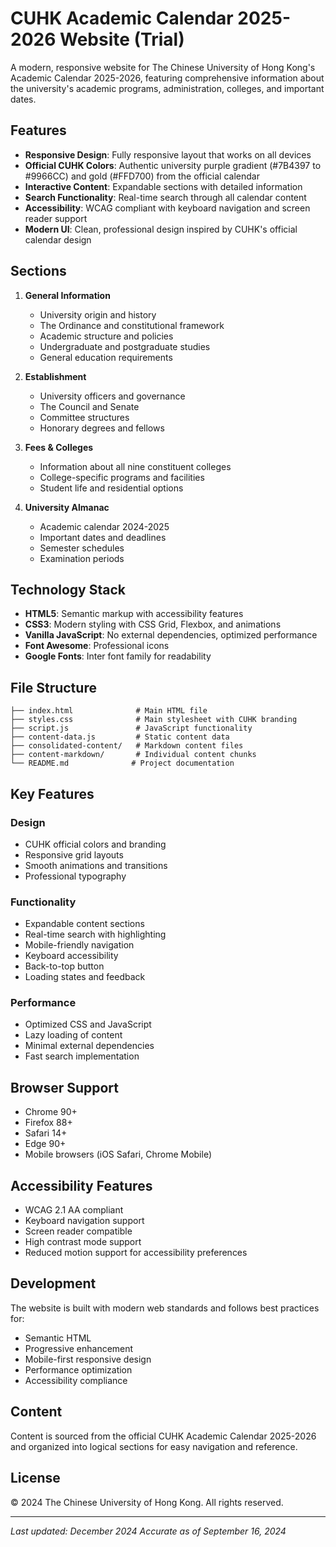 # CUHK Academic Calendar 2025-2026 Website (Trial)

A modern, responsive website for The Chinese University of Hong Kong's Academic Calendar 2025-2026, featuring comprehensive information about the university's academic programs, administration, colleges, and important dates.

## Features

- **Responsive Design**: Fully responsive layout that works on all devices
- **Official CUHK Colors**: Authentic university purple gradient (#7B4397 to #9966CC) and gold (#FFD700) from the official calendar
- **Interactive Content**: Expandable sections with detailed information
- **Search Functionality**: Real-time search through all calendar content
- **Accessibility**: WCAG compliant with keyboard navigation and screen reader support
- **Modern UI**: Clean, professional design inspired by CUHK's official calendar design

## Sections

1. **General Information**
   - University origin and history
   - The Ordinance and constitutional framework
   - Academic structure and policies
   - Undergraduate and postgraduate studies
   - General education requirements

2. **Establishment**
   - University officers and governance
   - The Council and Senate
   - Committee structures
   - Honorary degrees and fellows

3. **Fees & Colleges**
   - Information about all nine constituent colleges
   - College-specific programs and facilities
   - Student life and residential options

4. **University Almanac**
   - Academic calendar 2024-2025
   - Important dates and deadlines
   - Semester schedules
   - Examination periods

## Technology Stack

- **HTML5**: Semantic markup with accessibility features
- **CSS3**: Modern styling with CSS Grid, Flexbox, and animations
- **Vanilla JavaScript**: No external dependencies, optimized performance
- **Font Awesome**: Professional icons
- **Google Fonts**: Inter font family for readability

## File Structure

```
├── index.html              # Main HTML file
├── styles.css              # Main stylesheet with CUHK branding
├── script.js               # JavaScript functionality
├── content-data.js         # Static content data
├── consolidated-content/   # Markdown content files
├── content-markdown/       # Individual content chunks
└── README.md              # Project documentation
```

## Key Features

### Design
- CUHK official colors and branding
- Responsive grid layouts
- Smooth animations and transitions
- Professional typography

### Functionality
- Expandable content sections
- Real-time search with highlighting
- Mobile-friendly navigation
- Keyboard accessibility
- Back-to-top button
- Loading states and feedback

### Performance
- Optimized CSS and JavaScript
- Lazy loading of content
- Minimal external dependencies
- Fast search implementation

## Browser Support

- Chrome 90+
- Firefox 88+
- Safari 14+
- Edge 90+
- Mobile browsers (iOS Safari, Chrome Mobile)

## Accessibility Features

- WCAG 2.1 AA compliant
- Keyboard navigation support
- Screen reader compatible
- High contrast mode support
- Reduced motion support for accessibility preferences

## Development

The website is built with modern web standards and follows best practices for:
- Semantic HTML
- Progressive enhancement
- Mobile-first responsive design
- Performance optimization
- Accessibility compliance

## Content

Content is sourced from the official CUHK Academic Calendar 2025-2026 and organized into logical sections for easy navigation and reference.

## License

© 2024 The Chinese University of Hong Kong. All rights reserved.

---

*Last updated: December 2024*
*Accurate as of September 16, 2024*
